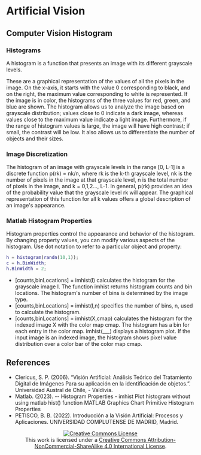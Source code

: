 # Artificial Vision


## Computer Vision Histogram

### Histograms
A histogram is a function that presents an image with its different grayscale levels.

These are a graphical representation of the values of all the pixels in the image. On the x-axis, it starts with the value 0 corresponding to black, and on the right, the maximum value corresponding to white is represented. If the image is in color, the histograms of the three values for red, green, and blue are shown. The histogram allows us to analyze the image based on grayscale distribution; values close to 0 indicate a dark image, whereas values close to the maximum value indicate a light image. Furthermore, if the range of histogram values is large, the image will have high contrast; if small, the contrast will be low. It also allows us to differentiate the number of objects and their sizes.

### Image Discretization
The histogram of an image with grayscale levels in the range [0, L-1] is a discrete function p(rk) = nk/n, where rk is the k-th grayscale level, nk is the number of pixels in the image at that grayscale level, n is the total number of pixels in the image, and k = 0,1,2..., L-1. In general, p(rk) provides an idea of the probability value that the grayscale level rk will appear. The graphical representation of this function for all k values offers a global description of an image's appearance.

### Matlab Histogram Properties

Histogram properties control the appearance and behavior of the histogram. By changing property values, you can modify various aspects of the histogram. Use dot notation to refer to a particular object and property:

```matlab
h = histogram(randn(10,1));
c = h.BinWidth;
h.BinWidth = 2;
```

- [counts,binLocations] = imhist(I) calculates the histogram for the grayscale image I. The function imhist returns histogram counts and bin locations. The histogram's number of bins is determined by the image type.
- [counts,binLocations] = imhist(I,n) specifies the number of bins, n, used to calculate the histogram.
- [counts,binLocations] = imhist(X,cmap) calculates the histogram for the indexed image X with the color map cmap. The histogram has a bin for each entry in the color map.
imhist(___) displays a histogram plot. If the input image is an indexed image, the histogram shows pixel value distribution over a color bar of the color map cmap.

## References
- Clericus, S. P. (2006). “Visión Artificial: Análisis Teórico del Tratamiento Digital de Imágenes Para su aplicación en la identificación de objetos.”. Universidad Austral de Chile, - Valdivia.
- Matlab. (2023).
-- Histogram Properties - imhist
Plot histogram without using matlab hist() function
MATLAB Graphics Chart Primitive Histogram Properties
- PETISCO, B. B. (2022). Introducción a la Visión Artificial: Procesos y Aplicaciones. UNIVERSIDAD COMPLUTENSE DE MADRID, Madrid.



<p align="center">
<a rel="license" href="http://creativecommons.org/licenses/by-nc-sa/4.0/"><img alt="Creative Commons License" style="border-width:0" src="https://i.creativecommons.org/l/by-nc-sa/4.0/88x31.png" /></a><br />This work is licensed under a <a rel="license" href="http://creativecommons.org/licenses/by-nc-sa/4.0/">Creative Commons Attribution-NonCommercial-ShareAlike 4.0 International License</a>.
</p>


